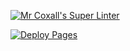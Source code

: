 [![Mr Coxall's Super Linter](https://github.com/chris-nj1/Unit2-05-HTML-Salary/workflows/Mr%20Coxall's%20Super%20Linter/badge.svg)](https://github.com/chris-nj1/Unit2-05-HTML-Salary/actions)

[![Deploy Pages](https://github.com/chris-nj1/Unit2-05-HTML-Salary/workflows/Deploy%20Pages/badge.svg)](https://github.com/chris-nj1/Unit2-05-HTML-Salary/actions)

